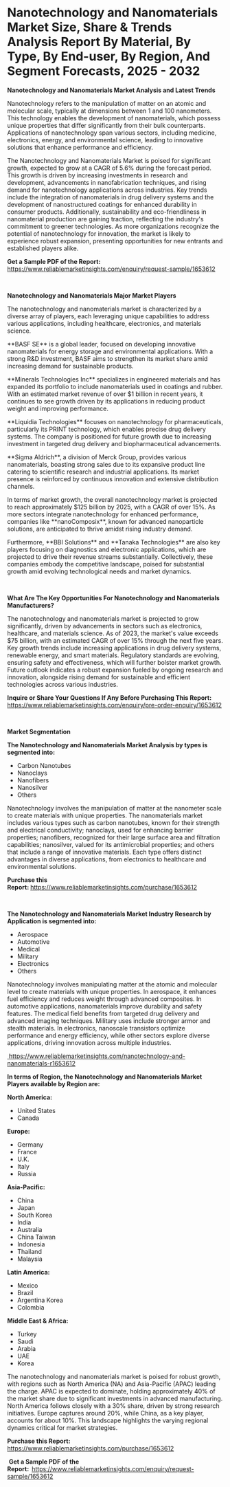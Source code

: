 <p><h1>Nanotechnology and Nanomaterials Market Size, Share & Trends Analysis Report By Material, By Type, By End-user, By Region, And Segment Forecasts, 2025 - 2032</h1></p><p><strong>Nanotechnology and Nanomaterials Market Analysis and Latest Trends</strong></p>
<p><p>Nanotechnology refers to the manipulation of matter on an atomic and molecular scale, typically at dimensions between 1 and 100 nanometers. This technology enables the development of nanomaterials, which possess unique properties that differ significantly from their bulk counterparts. Applications of nanotechnology span various sectors, including medicine, electronics, energy, and environmental science, leading to innovative solutions that enhance performance and efficiency.</p><p>The Nanotechnology and Nanomaterials Market is poised for significant growth, expected to grow at a CAGR of 5.6% during the forecast period. This growth is driven by increasing investments in research and development, advancements in nanofabrication techniques, and rising demand for nanotechnology applications across industries. Key trends include the integration of nanomaterials in drug delivery systems and the development of nanostructured coatings for enhanced durability in consumer products. Additionally, sustainability and eco-friendliness in nanomaterial production are gaining traction, reflecting the industry's commitment to greener technologies. As more organizations recognize the potential of nanotechnology for innovation, the market is likely to experience robust expansion, presenting opportunities for new entrants and established players alike.</p></p>
<p><strong>Get a Sample PDF of the Report:&nbsp;</strong> <a href="https://www.reliablemarketinsights.com/enquiry/request-sample/1653612?utm_campaign=3080&utm_medium=2&utm_source=Github&utm_content=ia&utm_term=16042025&utm_id=nanotechnology-and-nanomaterials">https://www.reliablemarketinsights.com/enquiry/request-sample/1653612</a></p>
<p>&nbsp;</p>
<p><strong>Nanotechnology and Nanomaterials Major Market Players</strong></p>
<p><p>The nanotechnology and nanomaterials market is characterized by a diverse array of players, each leveraging unique capabilities to address various applications, including healthcare, electronics, and materials science. </p><p>**BASF SE** is a global leader, focused on developing innovative nanomaterials for energy storage and environmental applications. With a strong R&D investment, BASF aims to strengthen its market share amid increasing demand for sustainable products.</p><p>**Minerals Technologies Inc** specializes in engineered materials and has expanded its portfolio to include nanomaterials used in coatings and rubber. With an estimated market revenue of over $1 billion in recent years, it continues to see growth driven by its applications in reducing product weight and improving performance.</p><p>**Liquidia Technologies** focuses on nanotechnology for pharmaceuticals, particularly its PRINT technology, which enables precise drug delivery systems. The company is positioned for future growth due to increasing investment in targeted drug delivery and biopharmaceutical advancements.</p><p>**Sigma Aldrich**, a division of Merck Group, provides various nanomaterials, boasting strong sales due to its expansive product line catering to scientific research and industrial applications. Its market presence is reinforced by continuous innovation and extensive distribution channels.</p><p>In terms of market growth, the overall nanotechnology market is projected to reach approximately $125 billion by 2025, with a CAGR of over 15%. As more sectors integrate nanotechnology for enhanced performance, companies like **nanoComposix**, known for advanced nanoparticle solutions, are anticipated to thrive amidst rising industry demand.</p><p>Furthermore, **BBI Solutions** and **Tanaka Technologies** are also key players focusing on diagnostics and electronic applications, which are projected to drive their revenue streams substantially. Collectively, these companies embody the competitive landscape, poised for substantial growth amid evolving technological needs and market dynamics.</p></p>
<p>&nbsp;</p>
<p><strong>What Are The Key Opportunities For Nanotechnology and Nanomaterials Manufacturers?</strong></p>
<p><p>The nanotechnology and nanomaterials market is projected to grow significantly, driven by advancements in sectors such as electronics, healthcare, and materials science. As of 2023, the market's value exceeds $75 billion, with an estimated CAGR of over 15% through the next five years. Key growth trends include increasing applications in drug delivery systems, renewable energy, and smart materials. Regulatory standards are evolving, ensuring safety and effectiveness, which will further bolster market growth. Future outlook indicates a robust expansion fueled by ongoing research and innovation, alongside rising demand for sustainable and efficient technologies across various industries.</p></p>
<p><strong>Inquire or Share Your Questions If Any Before Purchasing This Report:</strong> <a href="https://www.reliablemarketinsights.com/enquiry/pre-order-enquiry/1653612?utm_campaign=3080&utm_medium=2&utm_source=Github&utm_content=ia&utm_term=16042025&utm_id=nanotechnology-and-nanomaterials">https://www.reliablemarketinsights.com/enquiry/pre-order-enquiry/1653612</a></p>
<p>&nbsp;</p>
<p><strong>Market Segmentation</strong></p>
<p><strong>The Nanotechnology and Nanomaterials Market Analysis by types is segmented into:</strong></p>
<p><ul><li>Carbon Nanotubes</li><li>Nanoclays</li><li>Nanofibers</li><li>Nanosilver</li><li>Others</li></ul></p>
<p><p>Nanotechnology involves the manipulation of matter at the nanometer scale to create materials with unique properties. The nanomaterials market includes various types such as carbon nanotubes, known for their strength and electrical conductivity; nanoclays, used for enhancing barrier properties; nanofibers, recognized for their large surface area and filtration capabilities; nanosilver, valued for its antimicrobial properties; and others that include a range of innovative materials. Each type offers distinct advantages in diverse applications, from electronics to healthcare and environmental solutions.</p></p>
<p><strong>Purchase this Report:&nbsp;</strong><a href="https://www.reliablemarketinsights.com/purchase/1653612?utm_campaign=3080&utm_medium=2&utm_source=Github&utm_content=ia&utm_term=16042025&utm_id=nanotechnology-and-nanomaterials">https://www.reliablemarketinsights.com/purchase/1653612</a></p>
<p>&nbsp;</p>
<p><strong>The Nanotechnology and Nanomaterials Market Industry Research by Application is segmented into:</strong></p>
<p><ul><li>Aerospace</li><li>Automotive</li><li>Medical</li><li>Military</li><li>Electronics</li><li>Others</li></ul></p>
<p><p>Nanotechnology involves manipulating matter at the atomic and molecular level to create materials with unique properties. In aerospace, it enhances fuel efficiency and reduces weight through advanced composites. In automotive applications, nanomaterials improve durability and safety features. The medical field benefits from targeted drug delivery and advanced imaging techniques. Military uses include stronger armor and stealth materials. In electronics, nanoscale transistors optimize performance and energy efficiency, while other sectors explore diverse applications, driving innovation across multiple industries.</p></p>
<p><a href="https://www.reliablemarketinsights.com/nanotechnology-and-nanomaterials-r1653612?utm_campaign=3080&utm_medium=2&utm_source=Github&utm_content=ia&utm_term=16042025&utm_id=nanotechnology-and-nanomaterials">&nbsp;https://www.reliablemarketinsights.com/nanotechnology-and-nanomaterials-r1653612</a></p>
<p><strong>In terms of Region, the Nanotechnology and Nanomaterials Market Players available by Region are:</strong></p>
<p>
    <p> <strong> North America: </strong>
        <ul>
            <li>United States</li>
            <li>Canada</li>
        </ul>
        </p> 
    <p> <strong> Europe: </strong>
        <ul>
            <li>Germany</li>
            <li>France</li>
            <li>U.K.</li>
            <li>Italy</li>
            <li>Russia</li>
        </ul>
        </p> 
    <p> <strong> Asia-Pacific: </strong>
        <ul>
            <li>China</li>
            <li>Japan</li>
            <li>South Korea</li>
            <li>India</li>
            <li>Australia</li>
            <li>China Taiwan</li>
            <li>Indonesia</li>
            <li>Thailand</li>
            <li>Malaysia</li>
        </ul>
        </p> 
    <p> <strong> Latin America: </strong>
        <ul>
            <li>Mexico</li>
            <li>Brazil</li>
            <li>Argentina Korea</li>
            <li>Colombia</li>
        </ul>
        </p> 
    <p> <strong> Middle East & Africa: </strong>
        <ul>
            <li>Turkey</li>
            <li>Saudi</li>
            <li>Arabia</li>
            <li>UAE</li>
            <li>Korea</li>
        </ul>
    </p>
    </p>
<p><p>The nanotechnology and nanomaterials market is poised for robust growth, with regions such as North America (NA) and Asia-Pacific (APAC) leading the charge. APAC is expected to dominate, holding approximately 40% of the market share due to significant investments in advanced manufacturing. North America follows closely with a 30% share, driven by strong research initiatives. Europe captures around 20%, while China, as a key player, accounts for about 10%. This landscape highlights the varying regional dynamics critical for market strategies.</p></p>
<p><strong>Purchase this Report: </strong><a href="https://www.reliablemarketinsights.com/purchase/1653612?utm_campaign=3080&utm_medium=2&utm_source=Github&utm_content=ia&utm_term=16042025&utm_id=nanotechnology-and-nanomaterials">https://www.reliablemarketinsights.com/purchase/1653612</a></p>
<p>&nbsp;<strong>Get a Sample PDF of the Report:&nbsp;&nbsp;</strong><a href="https://www.reliablemarketinsights.com/enquiry/request-sample/1653612?utm_campaign=3080&utm_medium=2&utm_source=Github&utm_content=ia&utm_term=16042025&utm_id=nanotechnology-and-nanomaterials">https://www.reliablemarketinsights.com/enquiry/request-sample/1653612</a></p>
<p><strong></strong></p>
<p><p></p><p></p><p></p></p>
